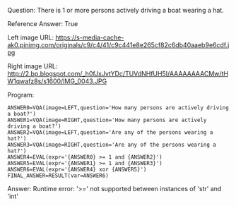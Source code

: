 Question: There is 1 or more persons actively driving a boat wearing a hat.

Reference Answer: True

Left image URL: https://s-media-cache-ak0.pinimg.com/originals/c9/c4/41/c9c441e8e265cf82c6db40aaeb9e6cdf.jpg

Right image URL: http://2.bp.blogspot.com/_h0fJxJvtYDc/TUVdNHfUH5I/AAAAAAAACMw/tHW1qwafz8s/s1600/IMG_0043.JPG

Program:

```
ANSWER0=VQA(image=LEFT,question='How many persons are actively driving a boat?')
ANSWER1=VQA(image=RIGHT,question='How many persons are actively driving a boat?')
ANSWER2=VQA(image=LEFT,question='Are any of the persons wearing a hat?')
ANSWER3=VQA(image=RIGHT,question='Are any of the persons wearing a hat?')
ANSWER4=EVAL(expr='{ANSWER0} >= 1 and {ANSWER2}')
ANSWER5=EVAL(expr='{ANSWER1} >= 1 and {ANSWER3}')
ANSWER6=EVAL(expr='{ANSWER4} xor {ANSWER5}')
FINAL_ANSWER=RESULT(var=ANSWER6)
```
Answer: Runtime error: '>=' not supported between instances of 'str' and 'int'

